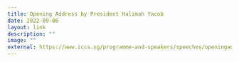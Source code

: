 ```yaml
---
title: Opening Address by President Halimah Yacob
date: 2022-09-06
layout: link
description: ""
image: ""
external: https://www.iccs.sg/programme-and-speakers/speeches/openingaddress/
---
```

